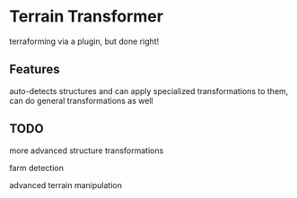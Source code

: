 # Terrain Transformer
terraforming via a plugin, but done right!

## Features
auto-detects structures and can apply specialized transformations to them, can do general transformations as well

## TODO
more advanced structure transformations

farm detection

advanced terrain manipulation

